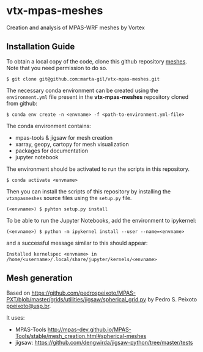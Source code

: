 # vtx-mpas-meshes
Creation and analysis of MPAS-WRF meshes by Vortex

## Installation Guide

To obtain a local copy of the code, clone this github repository [meshes]. Note that you need permission to do so.

    $ git clone git@github.com:marta-gil/vtx-mpas-meshes.git

The necessary conda environment can be created using the ``environment.yml`` file present in the **vtx-mpas-meshes** repository cloned from github:

    $ conda env create -n <envname> -f <path-to-environment.yml-file>

The conda environment contains:
* mpas-tools & jigsaw for mesh creation
* xarray, geopy, cartopy for mesh visualization
* packages for documentation
* jupyter notebook

The environment should be activated to run the scripts in this repository.

    $ conda activate <envname>

Then you can install the scripts of this repository by installing the `vtxmpasmeshes` source files using the `setup.py` file.

    (<envname>) $ pyhton setup.py install

To be able to run the Jupyter Notebooks, add the environment to ipykernel:

    (<envname>) $ python -m ipykernel install --user --name=<envname>

and a successful message similar to this should appear:

    Installed kernelspec <envname> in /home/<username>/.local/share/jupyter/kernels/<envname>

[meshes]: https://github.com/marta-gil/vtx-mpas-meshes.git

## Mesh generation

Based on https://github.com/pedrospeixoto/MPAS-PXT/blob/master/grids/utilities/jigsaw/spherical_grid.py by Pedro S. Peixoto  ppeixoto@usp.br.

It uses:
* MPAS-Tools http://mpas-dev.github.io/MPAS-Tools/stable/mesh_creation.html#spherical-meshes
* jigsaw: https://github.com/dengwirda/jigsaw-python/tree/master/tests







